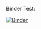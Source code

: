 Binder Test:

[![Binder](https://mybinder.org/badge_logo.svg)](https://mybinder.org/v2/gh/LubuRegioRad/RegioRadAuswertung/HEAD?urlpath=https%3A%2F%2Fgithub.com%2FLubuRegioRad%2FRegioRadAuswertung%2Fblob%2Fmain%2FAuswertung%2520Notebook%2520-%2520Kopie.ipynb)
